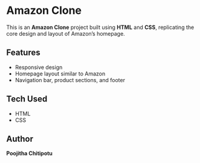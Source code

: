 #  Amazon Clone

This is an **Amazon Clone** project built using **HTML** and **CSS**, replicating the core design and layout of Amazon’s homepage.

##  Features
- Responsive design  
- Homepage layout similar to Amazon  
- Navigation bar, product sections, and footer  

##  Tech Used
- HTML  
- CSS
  
##  Author
**Poojitha Chitipotu**
